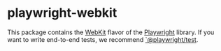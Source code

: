 # playwright-webkit

This package contains the [WebKit](https://www.webkit.org/) flavor of the [Playwright](http://github.com/microsoft/playwright) library. If you want to write end-to-end tests, we recommend [`@playwright/test](https://playwright.dev/docs/intro).
